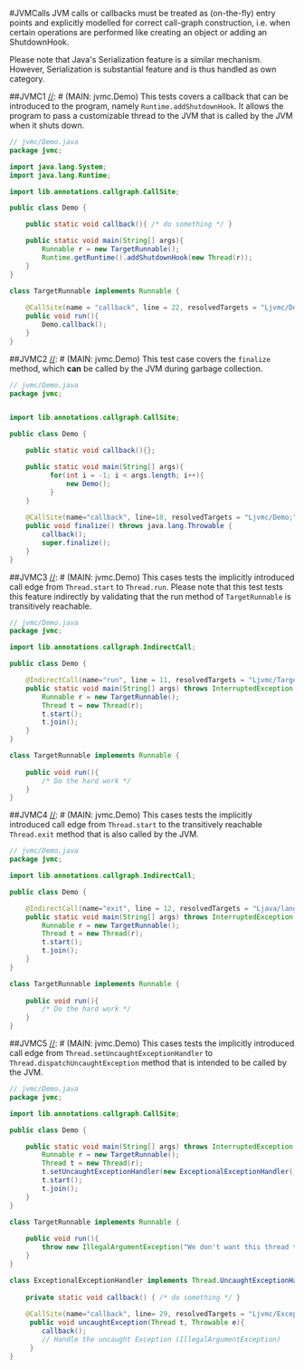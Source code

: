 #JVMCalls
JVM calls or callbacks must be treated as (on-the-fly) entry points and explicitly modelled for correct
call-graph construction, i.e. when certain operations are performed like creating an object or 
adding an ShutdownHook. 

Please note that Java's Serialization feature is a similar mechanism. However, Serialization is
substantial feature and is thus handled as own category.

##JVMC1
[//]: # (MAIN: jvmc.Demo)
This tests covers a callback that can be introduced to the program, namely ```Runtime.addShutdownHook```.
It allows the program to pass a customizable thread to the JVM that is called by the JVM when it
shuts down. 
```java
// jvmc/Demo.java
package jvmc;

import java.lang.System;
import java.lang.Runtime;

import lib.annotations.callgraph.CallSite;

public class Demo {

    public static void callback(){ /* do something */ }

	public static void main(String[] args){
        Runnable r = new TargetRunnable();
        Runtime.getRuntime().addShutdownHook(new Thread(r));
	}
}

class TargetRunnable implements Runnable {
    
    @CallSite(name = "callback", line = 22, resolvedTargets = "Ljvmc/Demo;")
    public void run(){
        Demo.callback();
    }
}
```
[//]: # (END)

##JVMC2
[//]: # (MAIN: jvmc.Demo)
This test case covers the ```finalize``` method, which __can__ be called by the JVM during
garbage collection.
```java
// jvmc/Demo.java
package jvmc;


import lib.annotations.callgraph.CallSite;

public class Demo {

    public static void callback(){};

	public static void main(String[] args){
          for(int i = -1; i < args.length; i++){
              new Demo();
          }
	}
	
	@CallSite(name="callback", line=18, resolvedTargets = "Ljvmc/Demo;")
    public void finalize() throws java.lang.Throwable {
        callback();
        super.finalize();
    }	
}
```
[//]: # (END)

##JVMC3
[//]: # (MAIN: jvmc.Demo)
This cases tests the implicitly introduced call edge from ```Thread.start``` to ```Thread.run```.
Please note that this test tests this feature indirectly by validating that the run method of
```TargetRunnable``` is transitively reachable.
```java
// jvmc/Demo.java
package jvmc;

import lib.annotations.callgraph.IndirectCall;

public class Demo {

    @IndirectCall(name="run", line = 11, resolvedTargets = "Ljvmc/TargetRunnable;")
	public static void main(String[] args) throws InterruptedException {
        Runnable r = new TargetRunnable();
        Thread t = new Thread(r);
        t.start();
        t.join();
	}
}

class TargetRunnable implements Runnable {
    
    public void run(){
        /* Do the hard work */
    }   
}
```
[//]: # (END)

##JVMC4
[//]: # (MAIN: jvmc.Demo)
This cases tests the implicitly introduced call edge from ```Thread.start``` to the transitively
reachable ```Thread.exit``` method that is also called by the JVM.
```java
// jvmc/Demo.java
package jvmc;

import lib.annotations.callgraph.IndirectCall;

public class Demo {

    @IndirectCall(name="exit", line = 12, resolvedTargets = "Ljava/lang/Thread;")
	public static void main(String[] args) throws InterruptedException {
        Runnable r = new TargetRunnable();
        Thread t = new Thread(r);
        t.start();
        t.join();
	}
}

class TargetRunnable implements Runnable {
    
    public void run(){
        /* Do the hard work */
    }   
}
```
[//]: # (END)

##JVMC5
[//]: # (MAIN: jvmc.Demo)
This cases tests the implicitly introduced call edge from ```Thread.setUncaughtExceptionHandler```
to ```Thread.dispatchUncaughtException``` method that is intended to be called by the JVM.
```java
// jvmc/Demo.java
package jvmc;

import lib.annotations.callgraph.CallSite;

public class Demo {

	public static void main(String[] args) throws InterruptedException {
        Runnable r = new TargetRunnable();
        Thread t = new Thread(r);
        t.setUncaughtExceptionHandler(new ExceptionalExceptionHandler());
        t.start();
        t.join();
	}
}

class TargetRunnable implements Runnable {
    
    public void run(){
        throw new IllegalArgumentException("We don't want this thread to work!");
    }   
}

class ExceptionalExceptionHandler implements Thread.UncaughtExceptionHandler {
 
    private static void callback() { /* do something */ }
    
    @CallSite(name="callback", line= 29, resolvedTargets = "Ljvmc/ExceptionalExceptionHandler;")
     public void uncaughtException(Thread t, Throwable e){
        callback();
        // Handle the uncaught Exception (IllegalArgumentException)
     }
}
```
[//]: # (END)